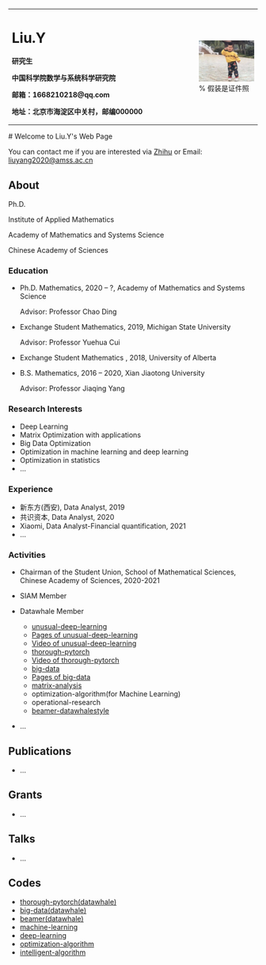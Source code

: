 <table border="0">
  <tr>
    <td width="75%">
      <h1>Liu.Y</h1>
      <p><b>研究生</b></p>
      <p><b>中国科学院数学与系统科学研究院</b></p>
      <p><b>邮箱：1668210218@qq.com</b></p>
      <p><b>地址：北京市海淀区中关村，邮编000000</b></p>
    </td>
    <td width="25%">
      <img src="person-pic.png" width="100%">      % 假装是证件照
    </td>
  </tr>
</table>
# Welcome to Liu.Y's Web Page

You can contact me if you are interested via [Zhihu](https://www.zhihu.com/people/ming-ren-19-34) or Email: liuyang2020@amss.ac.cn


## About

Ph.D.

Institute of Applied Mathematics

Academy of Mathematics and Systems Science

Chinese Academy of Sciences

### Education

 - Ph.D. Mathematics, 2020 – ?, Academy of Mathematics and Systems Science

   Advisor: Professor Chao Ding

 - Exchange Student Mathematics, 2019, Michigan State University

   Advisor: Professor Yuehua Cui

 - Exchange  Student Mathematics , 2018, University of Alberta

 - B.S. Mathematics, 2016 – 2020, Xian Jiaotong University

   Advisor: Professor Jiaqing Yang

### Research Interests

- Deep Learning
- Matrix Optimization with applications
- Big Data Optimization
- Optimization in machine learning and deep learning
- Optimization in statistics
- ...

### Experience

- 新东方(西安), Data Analyst, 2019
- 共识资本, Data Analyst, 2020
- Xiaomi, Data Analyst-Financial quantification, 2021
- ...

### Activities

- Chairman of the Student Union, School of Mathematical Sciences, Chinese Academy of Sciences, 2020-2021

- SIAM Member

- Datawhale Member 
  - [unusual-deep-learning](https://github.com/datawhalechina/unusual-deep-learning)
  - [Pages of unusual-deep-learning](https://datawhalechina.github.io/unusual-deep-learning)
  - [Video of unusual-deep-learning](https://www.bilibili.com/video/BV1iq4y197L4?spm_id_from=333.999.0.0)
  - [thorough-pytorch](https://github.com/datawhalechina/thorough-pytorch)
  - [Video of thorough-pytorch](https://www.bilibili.com/video/BV1L44y1472Z?spm_id_from=333.999.0.0)
  - [big-data](https://github.com/shenhao-stu/Big-Data)
  - [Pages of big-data](https://shenhao-stu.github.io/Big-Data)
  - [matrix-analysis](https://github.com/datawhalechina/team-learning-data-mining/tree/master/MatrixAnalysis)
  - optimization-algorithm(for Machine Learning)
  - operational-research
  - [beamer-datawhalestyle](https://github.com/liu-yang-maker/datawhale-beamer-zh-CN)
- ...

## Publications

- ...

## Grants

- ...

## Talks

- ...

## Codes

- [thorough-pytorch(datawhale)](https://github.com/datawhalechina/thorough-pytorch)
- [big-data(datawhale)](https://github.com/shenhao-stu/Big-Data)
- [beamer(datawhale)](https://github.com/liu-yang-maker/datawhale-beamer-zh-CN)
- [machine-learning](https://github.com/liu-yang-maker/Code-Machine-Learning)
- [deep-learning](https://github.com/liu-yang-maker/Code-Deep-Learning)
- [optimization-algorithm](https://github.com/liu-yang-maker/Code-Optimization-Algorithm)
- [intelligent-algorithm](https://github.com/liu-yang-maker/Code-Intelligent-Algorithm)

